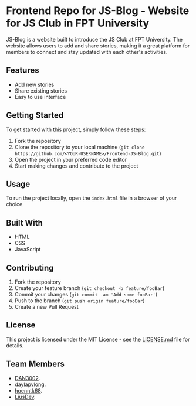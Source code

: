 # Frontend Repo for JS-Blog - Website for JS Club in FPT University

JS-Blog is a website built to introduce the JS Club at FPT University. The website allows users to add and share stories, making it a great platform for members to connect and stay updated with each other's activities. 

## Features
- Add new stories
- Share existing stories
- Easy to use interface

## Getting Started

To get started with this project, simply follow these steps:
1. Fork the repository
2. Clone the repository to your local machine (`git clone https://github.com/<YOUR-USERNAME>/Frontend-JS-Blog.git`)
3. Open the project in your preferred code editor
4. Start making changes and contribute to the project

## Usage

To run the project locally, open the `index.html` file in a browser of your choice. 

## Built With
- HTML
- CSS
- JavaScript

## Contributing

1. Fork the repository
2. Create your feature branch (`git checkout -b feature/fooBar`)
3. Commit your changes (`git commit -am 'Add some fooBar'`)
4. Push to the branch (`git push origin feature/fooBar`)
5. Create a new Pull Request

## License

This project is licensed under the MIT License - see the [LICENSE.md](LICENSE.md) file for details.

## Team Members
- [DAN3002](https://github.com/DAN3002).
- [daylapvlong](https://github.com/daylapvlong).
- [hoenntk68](https://github.com/hoenntk68).
- [LiusDev](https://github.com/LiusDev).
